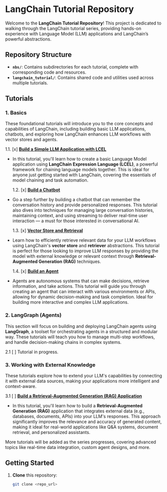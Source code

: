 # LangChain Tutorial Repository

Welcome to the **LangChain Tutorial Repository**! This project is dedicated to walking through the LangChain tutorial series, providing hands-on experience with Language Model (LLM) applications and LangChain’s powerful abstractions.

## Repository Structure

- **`nbs/`**: Contains subdirectories for each tutorial, complete with corresponding code and resources.
- **`langchain_tutorial/`**: Contains shared code and utilities used across multiple tutorials.

## Tutorials

### 1. Basics

These foundational tutorials will introduce you to the core concepts and capabilities of LangChain, including building basic LLM applications, chatbots, and exploring how LangChain enhances LLM workflows with vector stores and agents.

1.1. [x] [**Build a Simple LLM Application with LCEL**](https://python.langchain.com/docs/tutorials/llm_chain/)

- In this tutorial, you'll learn how to create a basic Language Model application using **LangChain Expression Language (LCEL)**, a powerful framework for chaining language models together. This is ideal for anyone just getting started with LangChain, covering the essentials of model chaining and task automation.

  1.2. [x] [**Build a Chatbot**](https://python.langchain.com/docs/tutorials/chatbot/)

- Go a step further by building a chatbot that can remember the conversation history and provide personalized responses. This tutorial also dives into techniques for managing large conversation histories, maintaining context, and using streaming to deliver real-time user interaction — a must for those interested in conversational AI.

  1.3. [x] [**Vector Store and Retrieval**](https://python.langchain.com/docs/tutorials/retrievers/)

- Learn how to efficiently retrieve relevant data for your LLM workflows using LangChain's **vector store** and **retriever** abstractions. This tutorial is perfect for those looking to improve LLM responses by providing the model with external knowledge or relevant context through **Retrieval-Augmented Generation (RAG)** techniques.

  1.4. [x] [**Build an Agent**](https://python.langchain.com/docs/tutorials/agents/)

- Agents are autonomous systems that can make decisions, retrieve information, and take actions. This tutorial will guide you through creating an agent that can interact with various environments or APIs, allowing for dynamic decision-making and task completion. Ideal for building more interactive and complex LLM applications.

### 2. LangGraph (Agents)

This section will focus on building and deploying LangChain agents using **LangGraph**, a toolset for orchestrating agents in a structured and modular way. These tutorials will teach you how to manage multi-step workflows, and handle decision-making chains in complex systems.

2.1 [ ] Tutorial in progress.

### 3. Working with External Knowledge

These tutorials explore how to extend your LLM's capabilities by connecting it with external data sources, making your applications more intelligent and context-aware.

3.1 [ ] [**Build a Retrieval-Augmented Generation (RAG) Application**](<https://python.langchain.com/docs/tutorials/#:~:text=Build%20a%20Retrieval%20Augmented%20Generation%20(RAG)%20Application>)

- In this tutorial, you'll learn how to build a **Retrieval-Augmented Generation (RAG)** application that integrates external data (e.g., databases, documents, APIs) into your LLM's responses. This approach significantly improves the relevance and accuracy of generated content, making it ideal for real-world applications like Q&A systems, document retrieval, and personalized assistants.

More tutorials will be added as the series progresses, covering advanced topics like real-time data integration, custom agent designs, and more.

## Getting Started

1. **Clone** this repository:
   ```bash
   git clone <repo_url>
   ```
